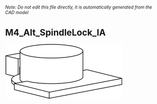 ###### Note: Do not edit this file directly, it is automatically generated from the CAD model

# M4_Alt_SpindleLock_IA

![](/project.svg)



 


